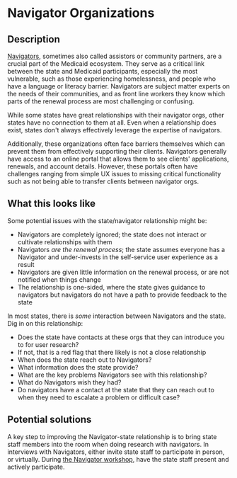 # Navigator Organizations

## Description

[Navigators](https://www.healthcare.gov/glossary/navigator/), sometimes also called assistors or community partners, are a crucial part of the Medicaid ecosystem. They serve as a critical link between the state and Medicaid participants, especially the most vulnerable, such as those experiencing homelessness, and people who have a language or literacy barrier. Navigators are subject matter experts on the needs of their communities, and as front line workers they know which parts of the renewal process are most challenging or confusing.

While some states have great relationships with their navigator orgs, other states have no connection to them at all. Even when a relationship does exist, states don't always effectively leverage the expertise of navigators. 

Additionally, these organizations often face barriers themselves which can prevent them from effectively supporting their clients. Navigators generally have access to an online portal that allows them to see clients' applications, renewals, and account details. However, these portals often have challenges ranging from simple UX issues to missing critical functionality such as not being able to transfer clients between navigator orgs.


## What this looks like
Some potential issues with the state/navigator relationship might be:
  - Navigators are completely ignored; the state does not interact or cultivate relationships with them
  - Navigators _are the renewal process_; the state assumes everyone has a Navigator and under-invests in the self-service user experience as a result
  - Navigators are given little information on the renewal process, or are not notified when things change
  - The relationship is one-sided, where the state gives guidance to navigators but navigators do not have a path to provide feedback to the state

In most states, there is _some_ interaction between Navigators and the state. Dig in on this relationship:
  - Does the state have contacts at these orgs that they can introduce you to for user research?
  -   If not, that is a red flag that there likely is not a close relationship
  - When does the state reach out to Navigators?
  - What information does the state provide?
  - What are the key problems Navigators see with this relationship?
  - What do Navigators wish they had?
  - Do navigators have a contact at the state that they can reach out to when they need to escalate a problem or difficult case?

## Potential solutions

A key step to improving the Navigator-state relationship is to bring state staff members into the room when doing research with navigators. In interviews with Navigators, either invite state staff to participate in person, or virtually. During [the Navigator workshop](../logistics/navigator-workshop.md), have the state staff present and actively participate.
